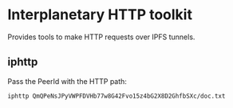 Interplanetary HTTP toolkit
===========================

Provides tools to make HTTP requests over IPFS tunnels.

iphttp
------

Pass the PeerId with the HTTP path:

```sh
iphttp QmQPeNsJPyVWPFDVHb77w8G42Fvo15z4bG2X8D2GhfbSXc/doc.txt
```
